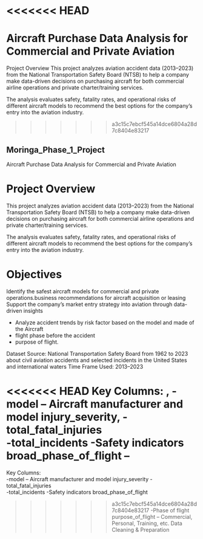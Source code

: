 <<<<<<< HEAD
=======
# Aircraft Purchase Data Analysis for Commercial and Private Aviation
Project Overview
This project analyzes aviation accident data (2013–2023) from the National Transportation Safety Board (NTSB) to help a company make data-driven decisions on purchasing aircraft for both commercial airline operations and private charter/training services.

The analysis evaluates safety, fatality rates, and operational risks of different aircraft models to recommend the best options for the company’s entry into the aviation industry.

>>>>>>> a3c15c7ebcf545a14dce6804a28d7c8404e83217
## Moringa_Phase_1_Project

Aircraft Purchase Data Analysis for Commercial and Private Aviation
# Project Overview
This project analyzes aviation accident data (2013–2023) from the National Transportation Safety Board (NTSB) to help a company make data-driven decisions on purchasing aircraft for both commercial airline operations and private charter/training services.

The analysis evaluates safety, fatality rates, and operational risks of different aircraft models to recommend the best options for the company’s entry into the aviation industry.

# Objectives
Identify the safest aircraft models for commercial and private operations.business recommendations for aircraft acquisition or leasing Support the company’s market entry strategy into aviation through data-driven insights

 - Analyze accident trends by risk factor based on the model and made of the Aircraft
 - flight phase before the accident
 -  purpose of flight.
   
 Dataset Source: National Transportation Safety Board from 1962 to 2023 about civil aviation accidents and selected incidents in the United States and international waters Time Frame Used: 2013–2023 
 
<<<<<<< HEAD
 Key Columns: , 
-model – Aircraft manufacturer and model injury_severity,
-total_fatal_injuries  
-total_incidents
-Safety indicators broad_phase_of_flight – 
=======
 Key Columns:  
-model – Aircraft manufacturer and model injury_severity
-total_fatal_injuries  
-total_incidents
-Safety indicators broad_phase_of_flight 
>>>>>>> a3c15c7ebcf545a14dce6804a28d7c8404e83217
-Phase of flight  purpose_of_flight – Commercial, Personal, Training, etc. Data Cleaning & Preparation

